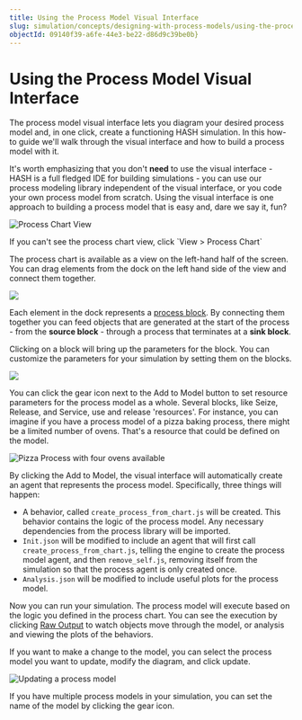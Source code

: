 ```yaml
---
title: Using the Process Model Visual Interface
slug: simulation/concepts/designing-with-process-models/using-the-process-model-builder
objectId: 09140f39-a6fe-44e3-be22-d86d9c39be0b}
---
```


# Using the Process Model Visual Interface

The process model visual interface lets you diagram your desired process model and, in one click, create a functioning HASH simulation. In this how-to guide we'll walk through the visual interface and how to build a process model with it.

It's worth emphasizing that you don't **need** to use the visual interface - HASH is a full fledged IDE for building simulations - you can use our process modeling library independent of the visual interface, or you code your own process model from scratch. Using the visual interface is one approach to building a process model that is easy and, dare we say it, fun?

![Process Chart View](https://cdn-us1.hash.ai/site/docs/image%20%2852%29.png)

<Hint style="info">
If you can't see the process chart view, click `View > Process Chart`
</Hint>

The process chart is available as a view on the left-hand half of the screen. You can drag elements from the dock on the left hand side of the view and connect them together.

![](https://cdn-us1.hash.ai/site/docs/kapture-2021-03-29-at-19.57.12.gif)

Each element in the dock represents a [process block](/docs/simulation/concepts/designing-with-process-models/process-blocks). By connecting them together you can feed objects that are generated at the start of the process - from the **source block** - through a process that terminates at a **sink block**.

Clicking on a block will bring up the parameters for the block. You can customize the parameters for your simulation by setting them on the blocks.

![](https://cdn-us1.hash.ai/site/docs/kapture-2021-03-29-at-20.01.01.gif)

You can click the gear icon next to the Add to Model button to set resource parameters for the process model as a whole. Several blocks, like Seize, Release, and Service, use and release 'resources'. For instance, you can imagine if you have a process model of a pizza baking process, there might be a limited number of ovens. That's a resource that could be defined on the model.

![Pizza Process with four ovens available](https://cdn-us1.hash.ai/site/docs/image%20%2854%29.png)

By clicking the Add to Model, the visual interface will automatically create an agent that represents the process model. Specifically, three things will happen:

* A behavior, called `create_process_from_chart.js` will be created. This behavior contains the logic of the process model. Any necessary dependencies from the process library will be imported.
* `Init.json` will be modified to include an agent that will first call `create_process_from_chart.js`, telling the engine to create the process model agent, and then `remove_self.js`, removing itself from the simulation so that the process agent is only created once.
* `Analysis.json` will be modified to include useful plots for the process model.

Now you can run your simulation. The process model will execute based on the logic you defined in the process chart. You can see the execution by clicking [Raw Output](/docs/simulation/creating-simulations/views/raw-data#raw-output) to watch objects move through the model, or analysis and viewing the plots of the behaviors.

If you want to make a change to the model, you can select the process model you want to update, modify the diagram, and click update.

![Updating a process model](https://cdn-us1.hash.ai/site/docs/updating_processes.gif)

If you have multiple process models in your simulation, you can set the name of the model by clicking the gear icon.

